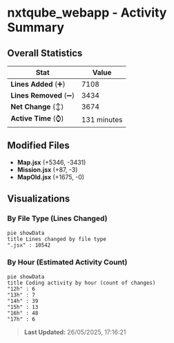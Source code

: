 # nxtqube_webapp - Activity Summary 

## Overall Statistics

| Stat                   | Value                                                             |
| ---------------------- | ----------------------------------------------------------------- |
| **Lines Added** (➕)   | 7108                                          |
| **Lines Removed** (➖) | 3434                                        |
| **Net Change** (↕)    | 3674                |
| **Active Time** (⌚)   | 131 minutes |


## Modified Files
- **Map.jsx** (+5346, -3431)
- **Mission.jsx** (+87, -3)
- **MapOld.jsx** (+1675, -0)

## Visualizations

### By File Type (Lines Changed)

```mermaid
pie showData
title Lines changed by file type
".jsx" : 10542
```

### By Hour (Estimated Activity Count)

```mermaid
pie showData
title Coding activity by hour (count of changes)
"12h" : 6
"13h" : 7
"14h" : 39
"15h" : 13
"16h" : 48
"17h" : 6
```


> **Last Updated:** 26/05/2025, 17:16:21